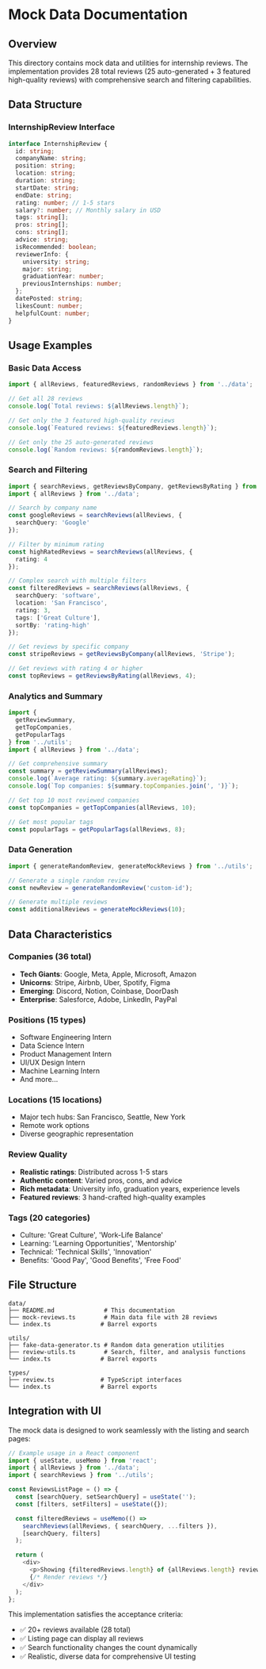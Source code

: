 # Mock Data Documentation

## Overview

This directory contains mock data and utilities for internship reviews. The implementation provides 28 total reviews (25 auto-generated + 3 featured high-quality reviews) with comprehensive search and filtering capabilities.

## Data Structure

### InternshipReview Interface

```typescript
interface InternshipReview {
  id: string;
  companyName: string;
  position: string;
  location: string;
  duration: string;
  startDate: string;
  endDate: string;
  rating: number; // 1-5 stars
  salary?: number; // Monthly salary in USD
  tags: string[];
  pros: string[];
  cons: string[];
  advice: string;
  isRecommended: boolean;
  reviewerInfo: {
    university: string;
    major: string;
    graduationYear: number;
    previousInternships: number;
  };
  datePosted: string;
  likesCount: number;
  helpfulCount: number;
}
```

## Usage Examples

### Basic Data Access

```typescript
import { allReviews, featuredReviews, randomReviews } from '../data';

// Get all 28 reviews
console.log(`Total reviews: ${allReviews.length}`);

// Get only the 3 featured high-quality reviews
console.log(`Featured reviews: ${featuredReviews.length}`);

// Get only the 25 auto-generated reviews
console.log(`Random reviews: ${randomReviews.length}`);
```

### Search and Filtering

```typescript
import { searchReviews, getReviewsByCompany, getReviewsByRating } from '../utils';
import { allReviews } from '../data';

// Search by company name
const googleReviews = searchReviews(allReviews, { 
  searchQuery: 'Google' 
});

// Filter by minimum rating
const highRatedReviews = searchReviews(allReviews, { 
  rating: 4 
});

// Complex search with multiple filters
const filteredReviews = searchReviews(allReviews, {
  searchQuery: 'software',
  location: 'San Francisco',
  rating: 3,
  tags: ['Great Culture'],
  sortBy: 'rating-high'
});

// Get reviews by specific company
const stripeReviews = getReviewsByCompany(allReviews, 'Stripe');

// Get reviews with rating 4 or higher
const topReviews = getReviewsByRating(allReviews, 4);
```

### Analytics and Summary

```typescript
import { 
  getReviewSummary, 
  getTopCompanies, 
  getPopularTags 
} from '../utils';
import { allReviews } from '../data';

// Get comprehensive summary
const summary = getReviewSummary(allReviews);
console.log(`Average rating: ${summary.averageRating}`);
console.log(`Top companies: ${summary.topCompanies.join(', ')}`);

// Get top 10 most reviewed companies
const topCompanies = getTopCompanies(allReviews, 10);

// Get most popular tags
const popularTags = getPopularTags(allReviews, 8);
```

### Data Generation

```typescript
import { generateRandomReview, generateMockReviews } from '../utils';

// Generate a single random review
const newReview = generateRandomReview('custom-id');

// Generate multiple reviews
const additionalReviews = generateMockReviews(10);
```

## Data Characteristics

### Companies (36 total)
- **Tech Giants**: Google, Meta, Apple, Microsoft, Amazon
- **Unicorns**: Stripe, Airbnb, Uber, Spotify, Figma
- **Emerging**: Discord, Notion, Coinbase, DoorDash
- **Enterprise**: Salesforce, Adobe, LinkedIn, PayPal

### Positions (15 types)
- Software Engineering Intern
- Data Science Intern
- Product Management Intern
- UI/UX Design Intern
- Machine Learning Intern
- And more...

### Locations (15 locations)
- Major tech hubs: San Francisco, Seattle, New York
- Remote work options
- Diverse geographic representation

### Review Quality
- **Realistic ratings**: Distributed across 1-5 stars
- **Authentic content**: Varied pros, cons, and advice
- **Rich metadata**: University info, graduation years, experience levels
- **Featured reviews**: 3 hand-crafted high-quality examples

### Tags (20 categories)
- Culture: 'Great Culture', 'Work-Life Balance'
- Learning: 'Learning Opportunities', 'Mentorship'
- Technical: 'Technical Skills', 'Innovation'
- Benefits: 'Good Pay', 'Good Benefits', 'Free Food'

## File Structure

```
data/
├── README.md              # This documentation
├── mock-reviews.ts        # Main data file with 28 reviews
└── index.ts              # Barrel exports

utils/
├── fake-data-generator.ts # Random data generation utilities
├── review-utils.ts        # Search, filter, and analysis functions
└── index.ts              # Barrel exports

types/
├── review.ts             # TypeScript interfaces
└── index.ts              # Barrel exports
```

## Integration with UI

The mock data is designed to work seamlessly with the listing and search pages:

```typescript
// Example usage in a React component
import { useState, useMemo } from 'react';
import { allReviews } from '../data';
import { searchReviews } from '../utils';

const ReviewsListPage = () => {
  const [searchQuery, setSearchQuery] = useState('');
  const [filters, setFilters] = useState({});

  const filteredReviews = useMemo(() => 
    searchReviews(allReviews, { searchQuery, ...filters }),
    [searchQuery, filters]
  );

  return (
    <div>
      <p>Showing {filteredReviews.length} of {allReviews.length} reviews</p>
      {/* Render reviews */}
    </div>
  );
};
```

This implementation satisfies the acceptance criteria:
- ✅ 20+ reviews available (28 total)
- ✅ Listing page can display all reviews
- ✅ Search functionality changes the count dynamically
- ✅ Realistic, diverse data for comprehensive UI testing